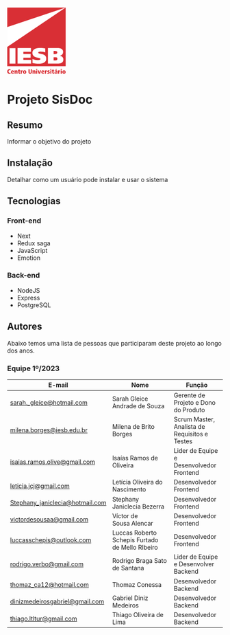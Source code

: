 ![Centro Universitário IESB](doc/img/logoIesb.png)

# Projeto SisDoc

## Resumo

Informar o objetivo do projeto

## Instalação

Detalhar como um usuário pode instalar e usar o sistema

## Tecnologias

### Front-end
 - Next
 - Redux saga
 - JavaScript
 - Emotion

 ### Back-end
 - NodeJS
 - Express
 - PostgreSQL

## Autores

Abaixo temos uma lista de pessoas que participaram deste projeto ao longo dos anos.

### Equipe 1º/2023

| E-mail | Nome | Função |
|------|--------|-------|
| sarah._gleice@hotmail.com | Sarah Gleice Andrade de Souza | Gerente de Projeto e Dono do Produto |
| milena.borges@iesb.edu.br | Milena de Brito Borges | Scrum Master, Analista de Requisitos e Testes|
| isaias.ramos.olive@gmail.com | Isaías Ramos de Oliveira | Lider de Equipe e Desenvolvedor Frontend |
| leticia.jcj@gmail.com | Letícia Oliveira do Nascimento | Desenvolvedor Frontend |
| Stephany_janiclecia@hotmail.com | Stephany Janiclecia Bezerra | Desenvolvedor Frontend |
| victordesousaa@gmail.com | Víctor de Sousa Alencar | Desenvolvedor Frontend |
| luccasschepis@outlook.com | Luccas Roberto Schepis Furtado de Mello RIbeiro | Desenvolvedor Frontend |
| rodrigo.verbo@gmail.com | Rodrigo Braga Sato de Santana | Lider de Equipe e Desenvolver Backend | 
| thomaz_ca12@hotmail.com | Thomaz Conessa | Desenvolvedor Backend |
| dinizmedeirosgabriel@gmail.com | Gabriel Diniz Medeiros | Desenvolvedor Backend |
| thiago.ltltur@gmail.com | Thiago Oliveira de Lima | Desenvolvedor Backend |

